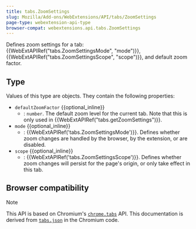 ```yaml
---
title: tabs.ZoomSettings
slug: Mozilla/Add-ons/WebExtensions/API/tabs/ZoomSettings
page-type: webextension-api-type
browser-compat: webextensions.api.tabs.ZoomSettings
---
```




Defines zoom settings for a tab: {{WebExtAPIRef("tabs.ZoomSettingsMode", "mode")}}, {{WebExtAPIRef("tabs.ZoomSettingsScope", "scope")}}, and default zoom factor.

## Type

Values of this type are objects. They contain the following properties:

- `defaultZoomFactor` {{optional_inline}}
  - : `number`. The default zoom level for the current tab. Note that this is only used in {{WebExtAPIRef("tabs.getZoomSettings")}}.
- `mode` {{optional_inline}}
  - : {{WebExtAPIRef('tabs.ZoomSettingsMode')}}. Defines whether zoom changes are handled by the browser, by the extension, or are disabled.
- `scope` {{optional_inline}}
  - : {{WebExtAPIRef('tabs.ZoomSettingsScope')}}. Defines whether zoom changes will persist for the page's origin, or only take effect in this tab.

## Browser compatibility





> [!NOTE]
> This API is based on Chromium's [`chrome.tabs`](https://developer.chrome.com/docs/extensions/reference/api/tabs#type-ZoomSettings) API. This documentation is derived from [`tabs.json`](https://chromium.googlesource.com/chromium/src/+/master/chrome/common/extensions/api/tabs.json) in the Chromium code.

<!--
// Copyright 2015 The Chromium Authors. All rights reserved.
//
// Redistribution and use in source and binary forms, with or without
// modification, are permitted provided that the following conditions are
// met:
//
//    * Redistributions of source code must retain the above copyright
// notice, this list of conditions and the following disclaimer.
//    * Redistributions in binary form must reproduce the above
// copyright notice, this list of conditions and the following disclaimer
// in the documentation and/or other materials provided with the
// distribution.
//    * Neither the name of Google Inc. nor the names of its
// contributors may be used to endorse or promote products derived from
// this software without specific prior written permission.
//
// THIS SOFTWARE IS PROVIDED BY THE COPYRIGHT HOLDERS AND CONTRIBUTORS
// "AS IS" AND ANY EXPRESS OR IMPLIED WARRANTIES, INCLUDING, BUT NOT
// LIMITED TO, THE IMPLIED WARRANTIES OF MERCHANTABILITY AND FITNESS FOR
// A PARTICULAR PURPOSE ARE DISCLAIMED. IN NO EVENT SHALL THE COPYRIGHT
// OWNER OR CONTRIBUTORS BE LIABLE FOR ANY DIRECT, INDIRECT, INCIDENTAL,
// SPECIAL, EXEMPLARY, OR CONSEQUENTIAL DAMAGES (INCLUDING, BUT NOT
// LIMITED TO, PROCUREMENT OF SUBSTITUTE GOODS OR SERVICES; LOSS OF USE,
// DATA, OR PROFITS; OR BUSINESS INTERRUPTION) HOWEVER CAUSED AND ON ANY
// THEORY OF LIABILITY, WHETHER IN CONTRACT, STRICT LIABILITY, OR TORT
// (INCLUDING NEGLIGENCE OR OTHERWISE) ARISING IN ANY WAY OUT OF THE USE
// OF THIS SOFTWARE, EVEN IF ADVISED OF THE POSSIBILITY OF SUCH DAMAGE.
-->
